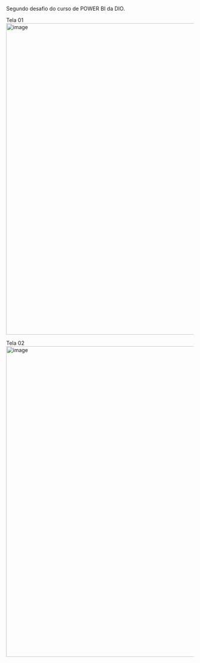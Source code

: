 Segundo desafio do curso de POWER BI da DIO.

Tela 01
<img width="1505" height="838" alt="image" src="https://github.com/user-attachments/assets/4dc60d36-e770-4d2f-bb49-fa7df4e11d82" />


Tela 02
<img width="1502" height="836" alt="image" src="https://github.com/user-attachments/assets/7e75126c-82c1-4bd9-9280-6be27be2abdb" />
